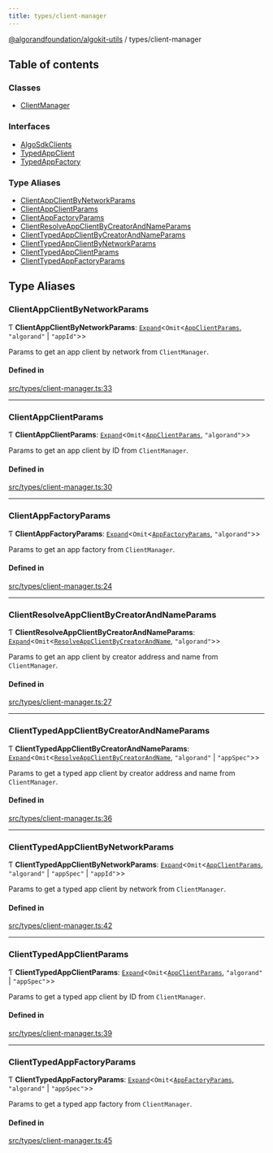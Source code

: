```yaml
---
title: types/client-manager
---
```

[@algorandfoundation/algokit-utils](/reference/algokit-utils-ts/api/readme/) / types/client-manager



## Table of contents

### Classes

- [ClientManager](/reference/algokit-utils-ts/api/classes/types_client_managerclientmanager/)

### Interfaces

- [AlgoSdkClients](/reference/algokit-utils-ts/api/interfaces/types_client_manageralgosdkclients/)
- [TypedAppClient](/reference/algokit-utils-ts/api/interfaces/types_client_managertypedappclient/)
- [TypedAppFactory](/reference/algokit-utils-ts/api/interfaces/types_client_managertypedappfactory/)

### Type Aliases

- [ClientAppClientByNetworkParams](#clientappclientbynetworkparams)
- [ClientAppClientParams](#clientappclientparams)
- [ClientAppFactoryParams](#clientappfactoryparams)
- [ClientResolveAppClientByCreatorAndNameParams](#clientresolveappclientbycreatorandnameparams)
- [ClientTypedAppClientByCreatorAndNameParams](#clienttypedappclientbycreatorandnameparams)
- [ClientTypedAppClientByNetworkParams](#clienttypedappclientbynetworkparams)
- [ClientTypedAppClientParams](#clienttypedappclientparams)
- [ClientTypedAppFactoryParams](#clienttypedappfactoryparams)

## Type Aliases

### ClientAppClientByNetworkParams

Ƭ **ClientAppClientByNetworkParams**: [`Expand`](#expand)\<`Omit`\<[`AppClientParams`](/reference/algokit-utils-ts/api/interfaces/types_app_clientappclientparams/), ``"algorand"`` \| ``"appId"``\>\>

Params to get an app client by network from `ClientManager`.

#### Defined in

[src/types/client-manager.ts:33](https://github.com/algorandfoundation/algokit-utils-ts/blob/main/src/types/client-manager.ts#L33)

___

### ClientAppClientParams

Ƭ **ClientAppClientParams**: [`Expand`](#expand)\<`Omit`\<[`AppClientParams`](/reference/algokit-utils-ts/api/interfaces/types_app_clientappclientparams/), ``"algorand"``\>\>

Params to get an app client by ID from `ClientManager`.

#### Defined in

[src/types/client-manager.ts:30](https://github.com/algorandfoundation/algokit-utils-ts/blob/main/src/types/client-manager.ts#L30)

___

### ClientAppFactoryParams

Ƭ **ClientAppFactoryParams**: [`Expand`](#expand)\<`Omit`\<[`AppFactoryParams`](/reference/algokit-utils-ts/api/interfaces/types_app_factoryappfactoryparams/), ``"algorand"``\>\>

Params to get an app factory from `ClientManager`.

#### Defined in

[src/types/client-manager.ts:24](https://github.com/algorandfoundation/algokit-utils-ts/blob/main/src/types/client-manager.ts#L24)

___

### ClientResolveAppClientByCreatorAndNameParams

Ƭ **ClientResolveAppClientByCreatorAndNameParams**: [`Expand`](#expand)\<`Omit`\<[`ResolveAppClientByCreatorAndName`](#resolveappclientbycreatorandname), ``"algorand"``\>\>

Params to get an app client by creator address and name from `ClientManager`.

#### Defined in

[src/types/client-manager.ts:27](https://github.com/algorandfoundation/algokit-utils-ts/blob/main/src/types/client-manager.ts#L27)

___

### ClientTypedAppClientByCreatorAndNameParams

Ƭ **ClientTypedAppClientByCreatorAndNameParams**: [`Expand`](#expand)\<`Omit`\<[`ResolveAppClientByCreatorAndName`](#resolveappclientbycreatorandname), ``"algorand"`` \| ``"appSpec"``\>\>

Params to get a typed app client by creator address and name from `ClientManager`.

#### Defined in

[src/types/client-manager.ts:36](https://github.com/algorandfoundation/algokit-utils-ts/blob/main/src/types/client-manager.ts#L36)

___

### ClientTypedAppClientByNetworkParams

Ƭ **ClientTypedAppClientByNetworkParams**: [`Expand`](#expand)\<`Omit`\<[`AppClientParams`](/reference/algokit-utils-ts/api/interfaces/types_app_clientappclientparams/), ``"algorand"`` \| ``"appSpec"`` \| ``"appId"``\>\>

Params to get a typed app client by network from `ClientManager`.

#### Defined in

[src/types/client-manager.ts:42](https://github.com/algorandfoundation/algokit-utils-ts/blob/main/src/types/client-manager.ts#L42)

___

### ClientTypedAppClientParams

Ƭ **ClientTypedAppClientParams**: [`Expand`](#expand)\<`Omit`\<[`AppClientParams`](/reference/algokit-utils-ts/api/interfaces/types_app_clientappclientparams/), ``"algorand"`` \| ``"appSpec"``\>\>

Params to get a typed app client by ID from `ClientManager`.

#### Defined in

[src/types/client-manager.ts:39](https://github.com/algorandfoundation/algokit-utils-ts/blob/main/src/types/client-manager.ts#L39)

___

### ClientTypedAppFactoryParams

Ƭ **ClientTypedAppFactoryParams**: [`Expand`](#expand)\<`Omit`\<[`AppFactoryParams`](/reference/algokit-utils-ts/api/interfaces/types_app_factoryappfactoryparams/), ``"algorand"`` \| ``"appSpec"``\>\>

Params to get a typed app factory from `ClientManager`.

#### Defined in

[src/types/client-manager.ts:45](https://github.com/algorandfoundation/algokit-utils-ts/blob/main/src/types/client-manager.ts#L45)